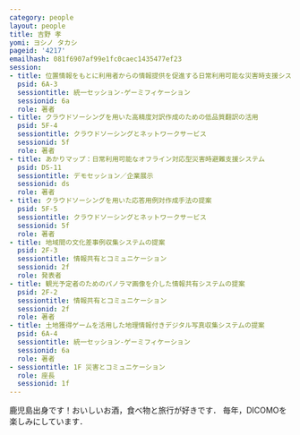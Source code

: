 ```yaml
---
category: people
layout: people
title: 吉野 孝
yomi: ヨシノ タカシ
pageid: '4217'
emailhash: 081f6907af99e1fc0caec1435477ef23
session:
- title: 位置情報をもとに利用者からの情報提供を促進する日常利用可能な災害時支援システム
  psid: 6A-3
  sessiontitle: 統一セッション-ゲーミフィケーション
  sessionid: 6a
  role: 著者
- title: クラウドソーシングを用いた高精度対訳作成のための低品質翻訳の活用
  psid: 5F-4
  sessiontitle: クラウドソーシングとネットワークサービス
  sessionid: 5f
  role: 著者
- title: あかりマップ：日常利用可能なオフライン対応型災害時避難支援システム
  psid: DS-11
  sessiontitle: デモセッション／企業展示
  sessionid: ds
  role: 著者
- title: クラウドソーシングを用いた応答用例対作成手法の提案
  psid: 5F-5
  sessiontitle: クラウドソーシングとネットワークサービス
  sessionid: 5f
  role: 著者
- title: 地域間の文化差事例収集システムの提案
  psid: 2F-3
  sessiontitle: 情報共有とコミュニケーション
  sessionid: 2f
  role: 発表者
- title: 観光予定者のためのパノラマ画像を介した情報共有システムの提案
  psid: 2F-2
  sessiontitle: 情報共有とコミュニケーション
  sessionid: 2f
  role: 著者
- title: 土地獲得ゲームを活用した地理情報付きデジタル写真収集システムの提案
  psid: 6A-4
  sessiontitle: 統一セッション-ゲーミフィケーション
  sessionid: 6a
  role: 著者
- sessiontitle: 1F 災害とコミュニケーション
  role: 座長
  sessionid: 1f
---
```

鹿児島出身です！おいしいお酒，食べ物と旅行が好きです．
毎年，DICOMOを楽しみにしています．